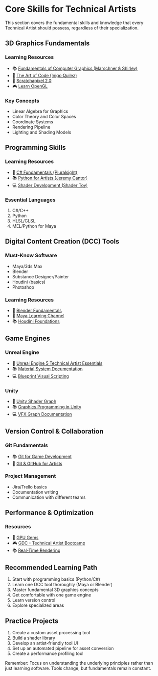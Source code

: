 # Core Skills for Technical Artists

This section covers the fundamental skills and knowledge that every Technical Artist should possess, regardless of their specialization.

## 3D Graphics Fundamentals

### Learning Resources
- 📚 [Fundamentals of Computer Graphics (Marschner & Shirley)](https://www.amazon.com/Fundamentals-Computer-Graphics-Steve-Marschner/dp/1482229390)
- 🎥 [The Art of Code (Inigo Quilez)](https://www.youtube.com/c/InigoQuilez)
- 📄 [Scratchapixel 2.0](https://www.scratchapixel.com/)
- 🎮 [Learn OpenGL](https://learnopengl.com/)

### Key Concepts
- Linear Algebra for Graphics
- Color Theory and Color Spaces
- Coordinate Systems
- Rendering Pipeline
- Lighting and Shading Models

## Programming Skills

### Learning Resources
- 🎥 [C# Fundamentals (Pluralsight)](https://www.pluralsight.com/courses/c-sharp-fundamentals-dev)
- 📚 [Python for Artists (Jeremy Cantor)](https://www.amazon.com/Python-Artists-Practical-Introduction-Programming/dp/1098111443)
- 💻 [Shader Development (Shader Toy)](https://www.shadertoy.com/)

### Essential Languages
1. C#/C++
2. Python
3. HLSL/GLSL
4. MEL/Python for Maya

## Digital Content Creation (DCC) Tools

### Must-Know Software
- Maya/3ds Max
- Blender
- Substance Designer/Painter
- Houdini (basics)
- Photoshop

### Learning Resources
- 🎥 [Blender Fundamentals](https://www.blender.org/support/tutorials/)
- 🎥 [Maya Learning Channel](https://www.youtube.com/user/MayaHowTos)
- 📚 [Houdini Foundations](https://www.sidefx.com/learn/getting_started/)

## Game Engines

### Unreal Engine
- 🎥 [Unreal Engine 5 Technical Artist Essentials](https://dev.epicgames.com/community/learning/courses/D7L/unreal-engine-technical-artist-essentials/RPwK/unreal-engine-technical-artist-essentials-overview)
- 📚 [Material System Documentation](https://docs.unrealengine.com/5.0/en-US/unreal-engine-material-system-documentation/)
- 💻 [Blueprint Visual Scripting](https://docs.unrealengine.com/5.0/en-US/blueprints-visual-scripting-in-unreal-engine/)

### Unity
- 🎥 [Unity Shader Graph](https://unity.com/shader-graph)
- 📚 [Graphics Programming in Unity](https://docs.unity3d.com/Manual/Graphics.html)
- 💻 [VFX Graph Documentation](https://docs.unity3d.com/Packages/com.unity.visualeffectgraph@12.0/manual/index.html)

## Version Control & Collaboration

### Git Fundamentals
- 📚 [Git for Game Development](https://www.atlassian.com/git/tutorials)
- 🎥 [Git & GitHub for Artists](https://www.youtube.com/watch?v=R1XfwYOrGzI)

### Project Management
- Jira/Trello basics
- Documentation writing
- Communication with different teams

## Performance & Optimization

### Resources
- 📄 [GPU Gems](https://developer.nvidia.com/gpugems/gpugems/contributors)
- 🎮 [GDC - Technical Artist Bootcamp](https://www.gdcvault.com/play/1025400/Technical-Artist-Bootcamp-The-Art)
- 📚 [Real-Time Rendering](https://www.realtimerendering.com/)

## Recommended Learning Path
1. Start with programming basics (Python/C#)
2. Learn one DCC tool thoroughly (Maya or Blender)
3. Master fundamental 3D graphics concepts
4. Get comfortable with one game engine
5. Learn version control
6. Explore specialized areas

## Practice Projects
1. Create a custom asset processing tool
2. Build a shader library
3. Develop an artist-friendly tool UI
4. Set up an automated pipeline for asset conversion
5. Create a performance profiling tool

Remember: Focus on understanding the underlying principles rather than just learning software. Tools change, but fundamentals remain constant. 